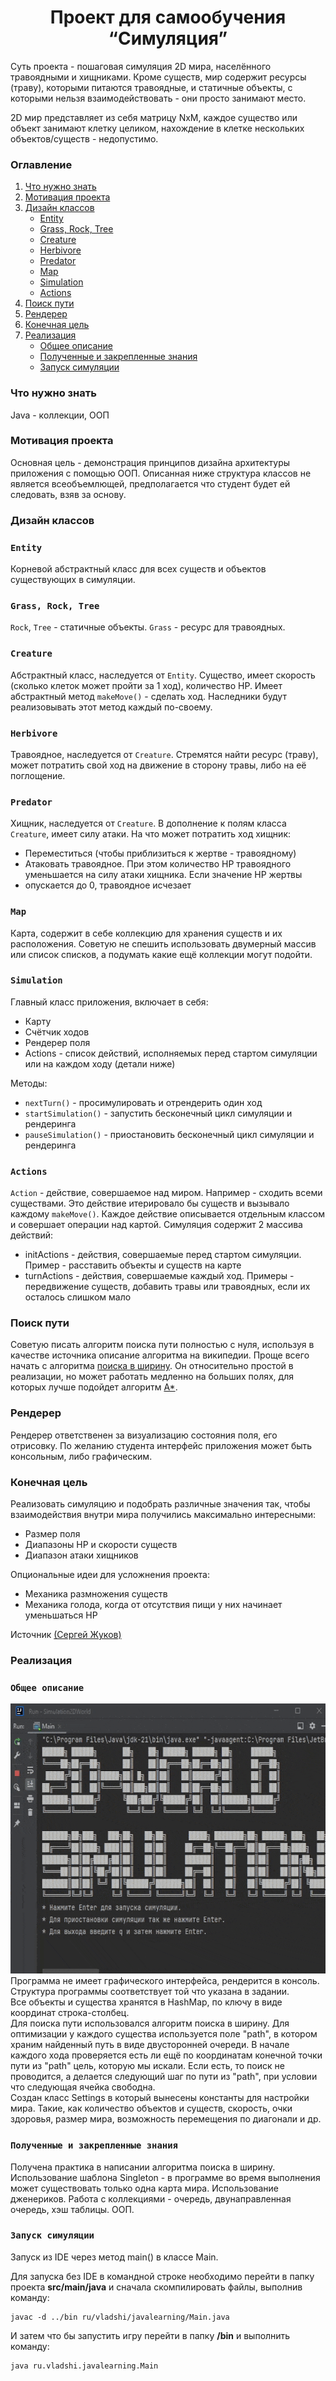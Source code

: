 <h1 style="text-align: center;">Проект для самообучения “Симуляция”</h1>

Суть проекта - пошаговая симуляция 2D мира, населённого травоядными и хищниками. Кроме существ, мир содержит ресурсы 
(траву), которыми питаются травоядные, и статичные объекты, с которыми нельзя взаимодействовать - они просто занимают 
место.

2D мир представляет из себя матрицу NxM, каждое существо или объект занимают клетку целиком, нахождение в клетке 
нескольких объектов/существ - недопустимо.

### Оглавление

1. [Что нужно знать](#что-нужно-знать)
2. [Мотивация проекта](#мотивация-проекта)
3. [Дизайн классов](#дизайн-классов)
    * [Entity](#entity)
    * [Grass, Rock, Tree](#grass-rock-tree)
    * [Creature](#creature)
    * [Herbivore](#herbivore)
    * [Predator](#predator)
    * [Map](#map)
    * [Simulation](#simulation)
    * [Actions](#actions)
4. [Поиск пути](#поиск-пути)
5. [Рендерер](#рендерер)
6. [Конечная цель](#конечная-цель)
7. [Реализация](#реализация)
    * [Общее описание](#общее-описание)
    * [Полученные и закрепленные знания](#полученные-и-закрепленные-знания)
    * [Запуск симуляции](#запуск-симуляции)

### Что нужно знать

Java - коллекции, ООП

### Мотивация проекта

Основная цель - демонстрация принципов дизайна архитектуры приложения с помощью ООП. Описанная ниже структура классов 
не является всеобъемлющей, предполагается что студент будет ей следовать, взяв за основу.

### Дизайн классов

### `Entity`
Корневой абстрактный класс для всех существ и объектов существующих в симуляции.

### `Grass, Rock, Tree`
`Rock`, `Tree` - статичные объекты. `Grass` - ресурс для травоядных.

### `Creature`
Абстрактный класс, наследуется от `Entity`. Существо, имеет скорость (сколько клеток может пройти за 1 ход), количество 
HP. Имеет абстрактный метод `makeMove()` - сделать ход. Наследники будут реализовывать этот метод каждый по-своему.

### `Herbivore`
Травоядное, наследуется от `Creature`. Стремятся найти ресурс (траву), может потратить свой ход на движение в сторону 
травы, либо на её поглощение.

### `Predator`
Хищник, наследуется от `Creature`. В дополнение к полям класса `Creature`, имеет силу атаки. На что может потратить 
ход хищник:

* Переместиться (чтобы приблизиться к жертве - травоядному)
* Атаковать травоядное. При этом количество HP травоядного уменьшается на силу атаки хищника. Если значение HP жертвы 
* опускается до 0, травоядное исчезает

### `Map`
Карта, содержит в себе коллекцию для хранения существ и их расположения. Советую не спешить использовать двумерный 
массив или список списков, а подумать какие ещё коллекции могут подойти.

### `Simulation`
Главный класс приложения, включает в себя:
* Карту
* Счётчик ходов
* Рендерер поля
* Actions - список действий, исполняемых перед стартом симуляции или на каждом ходу (детали ниже)

Методы:
* `nextTurn()` - просимулировать и отрендерить один ход
* `startSimulation()` - запустить бесконечный цикл симуляции и рендеринга
* `pauseSimulation()` - приостановить бесконечный цикл симуляции и рендеринга

### `Actions`
`Action` - действие, совершаемое над миром. Например - сходить всеми существами. Это действие итерировало бы существ и 
вызывало каждому `makeMove()`. Каждое действие описывается отдельным классом и совершает операции над картой. Симуляция 
содержит 2 массива действий:
* initActions - действия, совершаемые перед стартом симуляции. Пример - расставить объекты и существ на карте
* turnActions - действия, совершаемые каждый ход. Примеры - передвижение существ, добавить травы или травоядных, если 
их осталось слишком мало

### Поиск пути
Советую писать алгоритм поиска пути полностью с нуля, используя в качестве источника описание алгоритма на википедии. 
Проще всего начать с алгоритма [поиска в ширину](
https://ru.wikipedia.org/wiki/%D0%9F%D0%BE%D0%B8%D1%81%D0%BA_%D0%B2_%D1%88%D0%B8%D1%80%D0%B8%D0%BD%D1%83). 
Он относительно простой в реализации, но может работать медленно на больших полях, для которых лучше подойдет алгоритм 
[A*](https://ru.wikipedia.org/wiki/A*).

### Рендерер
Рендерер ответственен за визуализацию состояния поля, его отрисовку. По желанию студента интерфейс приложения может 
быть консольным, либо графическим.

### Конечная цель
Реализовать симуляцию и подобрать различные значения так, чтобы взаимодействия внутри мира получились максимально 
интересными:
* Размер поля
* Диапазоны HP и скорости существ
* Диапазон атаки хищников

Опциональные идеи для усложнения проекта:
*  Механика размножения существ
* Механика голода, когда от отсутствия пищи у них начинает уменьшаться HP

Источник [(Сергей Жуков)](https://zhukovsd.github.io/java-backend-learning-course/projects/simulation/)

### Реализация
### `Общее описание`
<img src="./readme_assets/2024-10-18-simulation2dworld-ezgif.gif" width="600" height="432" alt="Пример программы">
<br>Программа не имеет графического интерфейса, рендерится в консоль. <br>
Структура программы соответствует той что указана в задании. <br>
Все объекты и существа хранятся в HashMap, по ключу в виде координат строка-столбец. <br>
Для поиска пути использовался алгоритм поиска в ширину. Для
оптимизации у каждого существа используется поле "path", в котором храним найденный путь в виде двусторонней очереди. В 
начале каждого хода проверяется есть ли ещё по координатам конечной точки пути из "path" цель, которую мы искали. Если 
есть, то поиск не проводится, а делается следующий шаг по пути из "path", при условии что следующая ячейка свободна.<br>
Создан класс Settings в который вынесены константы для настройки мира. Такие, как количество объектов и существ, 
скорость, очки здоровья, размер мира, возможность перемещения по диагонали и др.

### `Полученные и закрепленные знания`
Получена практика в написании алгоритма поиска в ширину. Использование шаблона Singleton - в программе во время 
выполнения может существовать только одна карта мира. Использование дженериков. Работа с коллекциями - очередь, 
двунаправленная очередь, хэш таблицы. ООП.

### `Запуск симуляции`
Запуск из IDE через метод main() в классе Main.

Для запуска без IDE в командной строке необходимо перейти в папку проекта **src/main/java** и сначала скомпилировать 
файлы, выполнив команду:
```
javac -d ../bin ru/vladshi/javalearning/Main.java
```

И затем что бы запустить игру перейти в папку **/bin** и выполнить команду:
```
java ru.vladshi.javalearning.Main
```